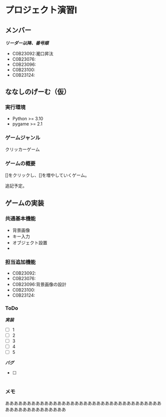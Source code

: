 # プロジェクト演習I

## メンバー

***リーダー以降、番号順***

- C0B23092:瀧口昇汰
- C0B23076:
- C0B23096:
- C0B23100:
- C0B23124:

## ななしのげーむ（仮）

### 実行環境

- Python >= 3.10
- pygame >= 2.1

### ゲームジャンル

クリッカーゲーム

### ゲームの概要

[]をクリックし、[]を増やしていくゲーム。

追記予定。

## ゲームの実装

### 共通基本機能

- 背景画像
- キー入力
- オブジェクト設置
-  

### 担当追加機能

- C0B23092:
- C0B23076:
- C0B23096:背景画像の設計
- C0B23100:
- C0B23124:

### ToDo

***実装***

- [ ] 1
- [ ] 2
- [ ] 3
- [ ] 4
- [ ] 5

***バグ***

- [ ] #

### メモ






ああああああああああああああああああああああああああああああああああああああああああああああああああ

